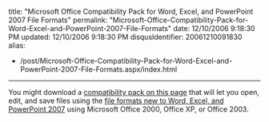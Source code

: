 title: "Microsoft Office Compatibility Pack for Word, Excel, and PowerPoint 2007 File Formats"
permalink: "Microsoft-Office-Compatibility-Pack-for-Word-Excel-and-PowerPoint-2007-File-Formats"
date: 12/10/2006 9:18:30 PM
updated: 12/10/2006 9:18:30 PM
disqusIdentifier: 20061210091830
alias:
 - /post/Microsoft-Office-Compatibility-Pack-for-Word-Excel-and-PowerPoint-2007-File-Formats.aspx/index.html
---
You might download a [compatibility pack on this page](http://www.microsoft.com/downloads/details.aspx?familyid=941B3470-3AE9-4AEE-8F43-C6BB74CD1466&displaylang=en) that will let you open, edit, and save files using the [file formats new to Word, Excel, and PowerPoint 2007](http://support.microsoft.com/kb/923505) using Microsoft Office 2000, Office XP, or Office 2003.
